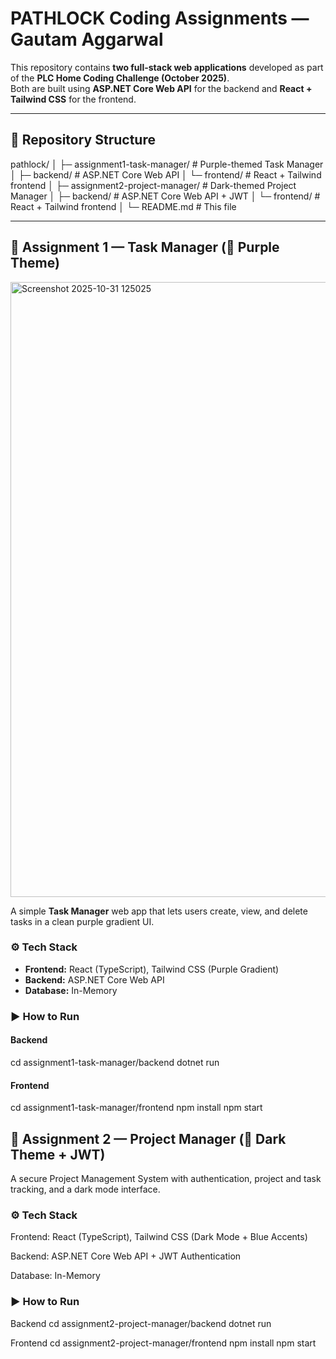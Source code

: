 # PATHLOCK Coding Assignments — Gautam Aggarwal

This repository contains **two full-stack web applications** developed as part of the **PLC Home Coding Challenge (October 2025)**.  
Both are built using **ASP.NET Core Web API** for the backend and **React + Tailwind CSS** for the frontend.

---

## 📁 Repository Structure
pathlock/
│
├─ assignment1-task-manager/ # Purple-themed Task Manager
│ ├─ backend/ # ASP.NET Core Web API
│ └─ frontend/ # React + Tailwind frontend
│
├─ assignment2-project-manager/ # Dark-themed Project Manager
│ ├─ backend/ # ASP.NET Core Web API + JWT
│ └─ frontend/ # React + Tailwind frontend
│
└─ README.md # This file

---

## 🧠 Assignment 1 — Task Manager (💜 Purple Theme)
<img width="1906" height="984" alt="Screenshot 2025-10-31 125025" src="https://github.com/user-attachments/assets/fccc44dd-1dbc-41b9-bb59-9df69229c20c" />


A simple **Task Manager** web app that lets users create, view, and delete tasks in a clean purple gradient UI.

### ⚙️ Tech Stack
- **Frontend:** React (TypeScript), Tailwind CSS (Purple Gradient)
- **Backend:** ASP.NET Core Web API
- **Database:** In-Memory

### ▶️ How to Run

#### Backend
cd assignment1-task-manager/backend
dotnet run
#### Frontend
cd assignment1-task-manager/frontend
npm install
npm start

## 🚀 Assignment 2 — Project Manager (💙 Dark Theme + JWT)

A secure Project Management System with authentication, project and task tracking, and a dark mode interface.

### ⚙️ Tech Stack

Frontend: React (TypeScript), Tailwind CSS (Dark Mode + Blue Accents)

Backend: ASP.NET Core Web API + JWT Authentication

Database: In-Memory

### ▶️ How to Run
Backend
cd assignment2-project-manager/backend
dotnet run

Frontend
cd assignment2-project-manager/frontend
npm install
npm start
